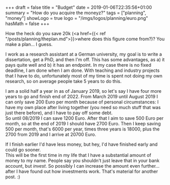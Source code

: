 +++
draft = false
title = "Budget"
date = 2019-01-06T22:35:56+01:00
summary = "How do you acquire the moneyz?"
tags = ["planning", "money"]
showLogo = true
logo = "/imgs/logos/planning/euro.png"
hasMath = false
+++

How the heck do you save 20k (<a href={{< ref "/posts/planning/theplan.md">}}>where does this figure come from?</a>)? You make a plan... I guess.

I work as a research assistant at a German university, my goal is to write a dissertation, get a PhD, and then I'm off. This has some advantages, as a) it pays quite well and b) it has an endpoint. In my case there is no fixed deadline, I am done when I am done. With teaching and industry projects that I have to do, unfortunately most of my time is spent not doing my own research, so on average people take 5 years to do this. 

I am a solid half a year in as of January 2019, so let's say I have four more years to go and finish end of 2022. From March 2019 until August 2019 I can only save 200 Euro per month because of personal circumstances: I have my own place after living together (you need so much stuff that was just there before), and I have to pay off some debt.   
So until 08/2019 I can save 1200 Euro. After that I aim to save 500 Euro per month, so at the end of 2019 I should have 2700 Euro. Then I keep saving 500 per month, that's 6000 per year, times three years is 18000, plus the 2700 from 2019 and I arrive at 20700 Euro.

If I finish earlier I'd have less money, but hey, I'd have finished early and could go sooner.   
This will be the first time in my life that I have a substantial amount of money to my name. People say you shouldn't just leave that in your bank account, but *invest*. So possibly I can increase the amount even further... after I have found out how investments work. That's material for another post. :)